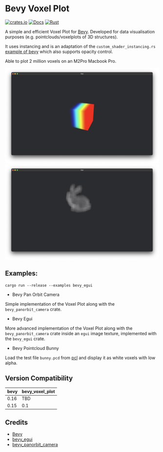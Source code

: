 # Bevy Voxel Plot

[![crates.io](https://img.shields.io/crates/v/bevy_voxel_plot.svg)](https://crates.io/crates/bevy_voxel_plot)
[![Docs](https://docs.rs/bevy_voxel_plot/badge.svg)](https://docs.rs/bevy_voxel_plot)
[![Rust](https://github.com/hacknus/bevy_voxel_plot/actions/workflows/rust.yml/badge.svg)](https://github.com/hacknus/bevy_voxel_plot/actions/workflows/rust.yml)

A simple and efficient Voxel Plot for [Bevy](https://bevyengine.org).
Developed for data visualisation purposes (e.g. pointclouds/voxelplots of 3D structures).

It uses instancing and is an adaptation of the
`custom_shader_instancing.rs` [example of bevy](https://github.com/bevyengine/bevy/blob/main/examples/shader/custom_shader_instancing.rs)
which also supports opacity control.

Able to plot 2 million voxels on an M2Pro Macbook Pro.

![screenshot_main](screenshot_main.png)
![screenshot_bunny](screenshot_bunny.png)

## Examples:

```shell
cargo run --release --examples bevy_egui
```

- Bevy Pan Orbit Camera

Simple implementation of the Voxel Plot along with the `bevy_panorbit_camera` crate.

- Bevy Egui

More advanced implementation of the Voxel Plot along with the `bevy_panorbit_camera` crate inside an `egui` image
texture, implemented with the `bevy_egui` crate.

- Bevy Pointcloud Bunny

Load the test file `bunny.pcd` from [pcl](https://github.com/PointCloudLibrary/pc) and display it as white voxels with
low alpha.

## Version Compatibility

| bevy | bevy_voxel_plot |
|------|-----------------|
| 0.16 | TBD             |
| 0.15 | 0.1             |

## Credits

- [Bevy](https://bevyengine.org)
- [bevy_egui](https://github.com/vladbat00/bevy_egui)
- [bevy_panorbit_camera](https://github.com/Plonq/bevy_panorbit_camera)
